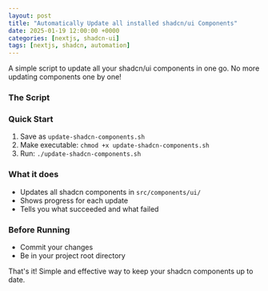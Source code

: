 ```yaml
---
layout: post
title: "Automatically Update all installed shadcn/ui Components"
date: 2025-01-19 12:00:00 +0000
categories: [nextjs, shadcn-ui]
tags: [nextjs, shadcn, automation]
---
```


A simple script to update all your shadcn/ui components in one go. No more updating components one by one!

### The Script
<script src="https://gist.github.com/yamanahlawat/bdf75bcde4f9bb1f88efbed6f47e3f8b.js"></script>

### Quick Start
1. Save as `update-shadcn-components.sh`
2. Make executable: `chmod +x update-shadcn-components.sh`
3. Run: `./update-shadcn-components.sh`

### What it does
- Updates all shadcn components in `src/components/ui/`
- Shows progress for each update
- Tells you what succeeded and what failed

### Before Running
- Commit your changes
- Be in your project root directory

That's it! Simple and effective way to keep your shadcn components up to date.
